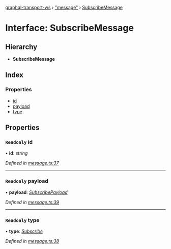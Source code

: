 [graphql-transport-ws](../README.md) › ["message"](../modules/_message_.md) › [SubscribeMessage](_message_.subscribemessage.md)

# Interface: SubscribeMessage

## Hierarchy

* **SubscribeMessage**

## Index

### Properties

* [id](_message_.subscribemessage.md#readonly-id)
* [payload](_message_.subscribemessage.md#readonly-payload)
* [type](_message_.subscribemessage.md#readonly-type)

## Properties

### `Readonly` id

• **id**: *string*

*Defined in [message.ts:37](https://github.com/enisdenjo/graphql-transport-ws/blob/757c6e9/src/message.ts#L37)*

___

### `Readonly` payload

• **payload**: *[SubscribePayload](_message_.subscribepayload.md)*

*Defined in [message.ts:39](https://github.com/enisdenjo/graphql-transport-ws/blob/757c6e9/src/message.ts#L39)*

___

### `Readonly` type

• **type**: *[Subscribe](../enums/_message_.messagetype.md#subscribe)*

*Defined in [message.ts:38](https://github.com/enisdenjo/graphql-transport-ws/blob/757c6e9/src/message.ts#L38)*
